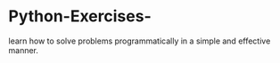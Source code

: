# Python-Exercises-
learn how to solve problems programmatically in a simple and effective manner. 
